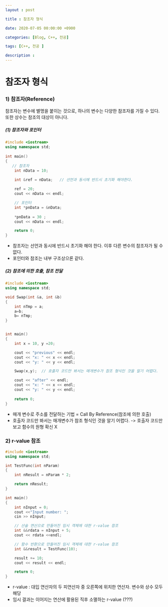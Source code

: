 ```yaml
---
layout : post

title : 참조자 형식

date: 2020-07-05 00:00:00 +0900

categories: [Blog, C++, 전공]

tags: [C++, 전공 ]

description : 
---
```


# **참조자 형식**

### **1) 참조자(Reference)**

참조자는 변수에 별명을 붙이는 것으로, 하나의 변수는 다양한 참조자를 가질 수 있다. 또한 상수는 참조의 대상이 아니다.

##### **(1) 참조자와 포인터**


```cpp
#include <iostream>
using namespace std; 
  
int main()
{
   // 참조자
    int nData = 10;
    
    int &ref = nData;	// 선언과 동시에 반드시 초기화 해야한다.

    ref = 20;
    cout << nData << endl;

    // 포인터
    int *pnData = &nData;
    
    *pnData = 30 ;
    cout << nData << endl;

    return 0;
}
```

- 참조자는 선언과 동시에 반드시 초기화 해야 한다. 이후 다른 변수의 참조자가 될 수 없다.
- 포인터와 참조는 내부 구조상으론 같다.


##### **(2) 참조에 의한 호출, 참조 전달**

```cpp
#include <iostream>
using namespace std;

void Swap(int &a, int &b)
{
    int nTmp = a;
    a=b;
    b= nTmp;
}


int main()
{
    int x = 10, y =20;

    cout << "previous" << endl;
    cout << "x: " << x << endl;
    cout << "y: " << y << endl;

    Swap(x,y);	// 호출자 코드만 봐서는 매개변수가 참조 형식인 것을 알기 어렵다.

    cout << "after" << endl;
    cout << "x: " << x << endl;
    cout << "y: " << y << endl;
    
    return 0;
}
```

- 매개 변수로 주소를 전달하는 기법 = Call By Reference(참조에 의한 호출)
- 호출자 코드만 봐서는 매개변수가 참조 형식인 것을 알기 어렵다. -> 호출자 코드만 보고 함수의 원형 확신 X

### **2) r-value 참조**

```cpp
#include <iostream>
using namespace std;

int TestFunc(int nParam)
{
    int nResult = nParam * 2;

    return nResult;
}

int main()
{
    int nInput = 0;
    cout <<"Input number: ";
    cin >> nInput;

    // 산술 연산으로 만들어진 임시 객체에 대한 r-value 참조
    int &&rdata = nInput + 5;
    cout << rdata <<endl;

    // 함수 반환으로 만들어진 임시 객체에 대한 r-value 참조
    int &&result = TestFunc(10);

    result += 10;
    cout << result << endl;

    return 0;
}
```

- r-value : 대입 연산자의 두 피연산자 중 오른쪽에 위치한 연산자. 변수와 상수 모두 해당
- 임시 결과는 이어지는 연산에 활용된 직후 소멸하는 r-value (???)